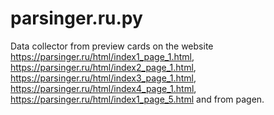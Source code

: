 # parsinger.ru.py

Data collector from preview cards on the website https://parsinger.ru/html/index1_page_1.html, https://parsinger.ru/html/index2_page_1.html, https://parsinger.ru/html/index3_page_1.html, https://parsinger.ru/html/index4_page_1.html, https://parsinger.ru/html/index1_page_5.html and from pagen.
